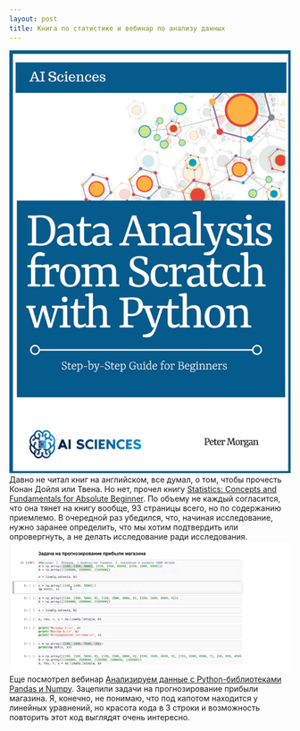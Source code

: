 ```yaml
---
layout: post
title: Книга по статистике и вебинар по анализу данных
---
```


![placeholder](/assets/images/2019-02-03-book-and-webinar/statistics-concepts.jpg "Обложка книги Statistics: Concepts and Fundamentals for Absolute Beginner")
Давно не читал книг на английском, все думал, о том, чтобы прочесть Конан Дойля или Твена. Но нет, прочел книгу [Statistics: Concepts and Fundamentals for Absolute Beginner](https://www.amazon.com/gp/product/B07HW1HR3T). По объему не каждый согласится, что она тянет на книгу вообще, 93 страницы всего, но по содержанию приемлемо. В очередной раз убедился, что, начиная исследование, нужно заранее определить, что мы хотим подтвердить или опровергнуть, а не делать исследование ради исследования. 
![placeholder](/assets/images/2019-02-03-book-and-webinar/profit-forecasting.png "Прогнозирование прибыли магазина")
Еще посмотрел вебинар [Анализируем данные с Python-библиотеками Pandas и Numpy](https://geekbrains.ru/events/869). Зацепили задачи на прогнозирование прибыли магазина. Я, конечно, не понимаю, что под капотом находится у линейных уравнений, но красота кода в 3 строки и возможность повторить этот код выглядят очень интересно.